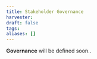 ```yaml
---
title: Stakeholder Governance
harvester: 
draft: false
tags: 
aliases: []
---
```


**Governance** will be defined soon..

